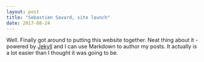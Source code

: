 ```yaml
---
layout: post
title: "Sebastien Savard, site launch"
date: 2017-08-24
---
```


Well. Finally got around to putting this website together. Neat thing about it - powered by [Jekyll](http://jekyllrb.com) and I can use Markdown to author my posts. It actually is a lot easier than I thought it was going to be.
